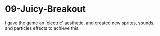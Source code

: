 # 09-Juicy-Breakout

I gave the game an 'electric' aesthetic, and created new sprites, sounds, and particles 
effects to achieve this. 